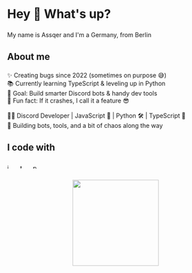 <h1 align="left">Hey 👋 What's up?</h1>

###

<p align="left">My name is Assqer and I'm a Germany, from Berlin</p>

###

<h2 align="left">About me</h2>

###

<p align="left">✨ Creating bugs since 2022 (sometimes on purpose 😅)<br>📚 Currently learning TypeScript & leveling up in Python<br>🎯 Goal: Build smarter Discord bots & handy dev tools<br>🎲 Fun fact: If it crashes, I call it a feature 😎<br><br>👨‍💻 Discord Developer | JavaScript 💬 | Python 🛠️ | TypeScript 🚀<br>🤖 Building bots, tools, and a bit of chaos along the way</p>

###

<h2 align="left">I code with</h2>

###

<div align="left">
  <img src="https://cdn.jsdelivr.net/gh/devicons/devicon/icons/javascript/javascript-original.svg" height="10" alt="javascript logo"  />
  <img width="12" />
  <img src="https://cdn.jsdelivr.net/gh/devicons/devicon/icons/typescript/typescript-original.svg" height="10" alt="typescript logo"  />
  <img width="12" />
  <img src="https://cdn.jsdelivr.net/gh/devicons/devicon/icons/python/python-original.svg" height="10" alt="python logo"  />
</div>

###

<div align="center">
  <img height="200" src="https://media.discordapp.net/attachments/1369414850463399956/1369696831872700477/Assqer.png?ex=686be714&is=686a9594&hm=14e4312b59160dd509c46dbc264a7d4e2be59a97474acb91325fdd380720d09d&=&format=webp&quality=lossless"  />
</div>

###
